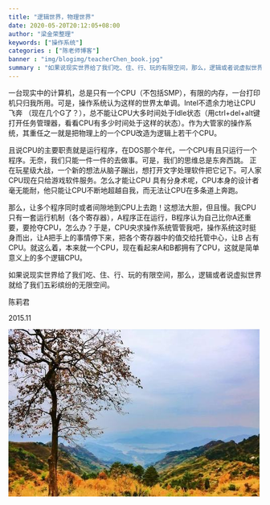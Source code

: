 ```yaml
---
title: "逻辑世界，物理世界"
date: 2020-05-20T20:12:05+08:00
author: "梁金荣整理"
keywords: ["操作系统"]
categories : ["陈老师博客"]
banner : "img/blogimg/teacherChen_book.jpg"
summary : "如果说现实世界给了我们吃、住、行、玩的有限空间，那么，逻辑或者说虚拟世界就给了我们五彩缤纷的无限空间。一台现实中的计算机，总是只有一个CPU（不包括SMP），有限的内存,一台打印机只归我所用。可是，操作系统认为这样的世界太单调。"
---
```


一台现实中的计算机，总是只有一个CPU（不包括SMP），有限的内存，一台打印机只归我所用。可是，操作系统认为这样的世界太单调。Intel不遗余力地让CPU飞奔 （现在几个G了？），总不能让CPU大多时间处于Idle状态（用ctrl+del+alt键打开任务管理器，看看CPU有多少时间处于这样的状态）。作为大管家的操作系统，其重任之一就是把物理上的一个CPU改造为逻辑上若干个CPU。

且说CPU的主要职责就是运行程序，在DOS那个年代，一个CPU有且只运行一个程序。无奈，我们只能一件一件的去做事。可是，我们的思维总是东奔西跳。 正在玩星级大战，一个新的想法从脑子蹦出，想打开文字处理软件把它记下。可人家CPU现在只给游戏软件服务。怎么才能让CPU 具有分身术呢，CPU本身的设计者毫无能耐，他只能让CPU不断地超越自我，而无法让CPU在多条道上奔跑。

那么，让多个程序同时或者间隙地到CPU上去跑！这想法大胆，但且慢。我CPU只有一套运行机制（各个寄存器），A程序正在运行，B程序认为自己比你A还重要，要抢夺CPU，怎么办？于是，CPU央求操作系统管管我吧，操作系统这时挺身而出，让A把手上的事情停下来，把各个寄存器中的值交给托管中心，让B 占有CPU。就这么着，本来就一个CPU，现在看起来A和B都拥有了CPU，这就是简单意义上的多个逻辑CPU。

如果说现实世界给了我们吃、住、行、玩的有限空间，那么，逻辑或者说虚拟世界就给了我们五彩缤纷的无限空间。


陈莉君

2015.11

![](img/1.jpg)